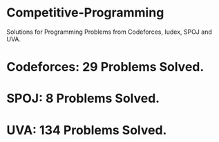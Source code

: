 # Competitive-Programming
Solutions for Programming Problems from Codeforces, Iudex, SPOJ and UVA.

# Codeforces: 29 Problems Solved.
# SPOJ: 8 Problems Solved.
# UVA: 134 Problems Solved.
